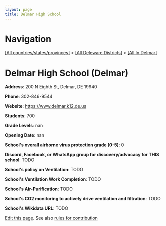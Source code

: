 ```yaml
---
layout: page
title: Delmar High School
---
```

# Navigation

[[All countries/states/provinces]](../../..) > [[All Deleware Districts]](../..) > [[All In Delmar]](..)

# Delmar High School (Delmar)

**Address**: 200 N Eighth St, Delmar, DE 19940

**Phone**: 302-846-9544

**Website**: <https://www.delmar.k12.de.us>

**Students**: 700

**Grade Levels**: nan

**Opening Date**: nan

**School's overall airborne virus protection grade (0-5)**: 0

**Discord, Facebook, or WhatsApp group for discovery/advocacy for THIS school**: TODO

**School's policy on Ventilation**: TODO

**School's Ventilation Work Completion**: TODO

**School's Air-Purification**: TODO

**School's CO2 monitoring to actively drive ventilation and filtration**: TODO

**School's Wikidata URL**: TODO


[Edit this page](https://github.com/ventilate-schools/DE/edit/main/./Delmar/Delmar_High_School.md). See also [rules for contribution](../../../contribution-rules/)